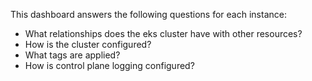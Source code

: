 This dashboard answers the following questions for each instance:

- What relationships does the eks cluster have with other resources?
- How is the cluster configured?
- What tags are applied?
- How is control plane logging configured?
